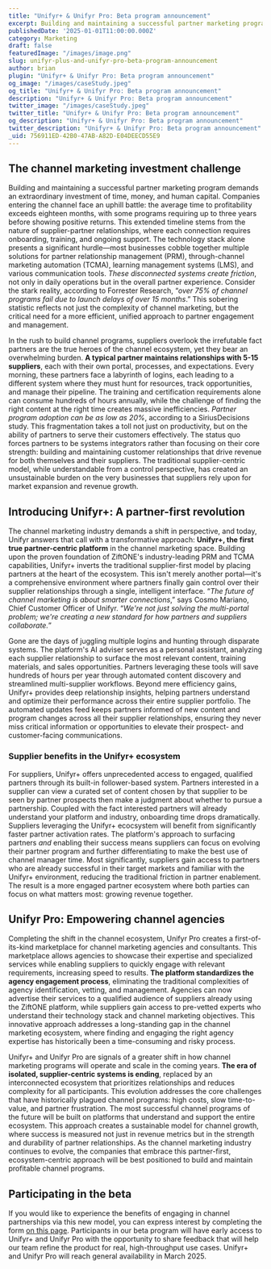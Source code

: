 ```yaml
---
title: "Unifyr+ & Unifyr Pro: Beta program announcement"
excerpt: Building and maintaining a successful partner marketing program demands an extraordinary investment of time, money, and human capital. We’re on a mission to help.
publishedDate: '2025-01-01T11:00:00.000Z'
category: Marketing
draft: false
featuredImage: "/images/image.png"
slug: unifyr-plus-and-unifyr-pro-beta-program-announcement
author: brian
plugin: "Unifyr+ & Unifyr Pro: Beta program announcement"
og_image: "/images/caseStudy.jpeg"
og_title: "Unifyr+ & Unifyr Pro: Beta program announcement"
description: "Unifyr+ & Unifyr Pro: Beta program announcement"
twitter_image: "/images/caseStudy.jpeg"
twitter_title: "Unifyr+ & Unifyr Pro: Beta program announcement"
og_description: "Unifyr+ & Unifyr Pro: Beta program announcement"
twitter_description: "Unifyr+ & Unifyr Pro: Beta program announcement"
_uid: 756911ED-42B0-47AB-A82D-E04DEECD55E9
---
```


## The channel marketing investment challenge

Building and maintaining a successful partner marketing program demands an extraordinary investment of time, money, and human capital. Companies entering the channel face an uphill battle: the average time to profitability exceeds eighteen months, with some programs requiring up to three years before showing positive returns. This extended timeline stems from the nature of supplier-partner relationships, where each connection requires onboarding, training, and ongoing support. The technology stack alone presents a significant hurdle—most businesses cobble together multiple solutions for partner relationship management (PRM), through-channel marketing automation (TCMA), learning management systems (LMS), and various communication tools. *These disconnected systems create friction*, not only in daily operations but in the overall partner experience. Consider the stark reality, according to Forrester Research, “*over 75% of channel programs fail due to launch delays of over 15 months*.” This sobering statistic reflects not just the complexity of channel marketing, but the critical need for a more efficient, unified approach to partner engagement and management.

In the rush to build channel programs, suppliers overlook the irrefutable fact partners are the true heroes of the channel ecosystem, yet they bear an overwhelming burden. **A typical partner maintains relationships with 5-15 suppliers**, each with their own portal, processes, and expectations. Every morning, these partners face a labyrinth of logins, each leading to a different system where they must hunt for resources, track opportunities, and manage their pipeline. The training and certification requirements alone can consume hundreds of hours annually, while the challenge of finding the right content at the right time creates massive inefficiencies. *Partner program adoption can be as low as 20%*, according to a SiriusDecisions study. This fragmentation takes a toll not just on productivity, but on the ability of partners to serve their customers effectively. The status quo forces partners to be systems integrators rather than focusing on their core strength: building and maintaining customer relationships that drive revenue for both themselves and their suppliers. The traditional supplier-centric model, while understandable from a control perspective, has created an unsustainable burden on the very businesses that suppliers rely upon for market expansion and revenue growth.

## Introducing Unifyr+: A partner-first revolution

The channel marketing industry demands a shift in perspective, and today, Unifyr answers that call with a transformative approach: **Unifyr+, the first true partner-centric platform** in the channel marketing space. Building upon the proven foundation of ZiftONE's industry-leading PRM and TCMA capabilities, Unifyr+ inverts the traditional supplier-first model by placing partners at the heart of the ecosystem. This isn't merely another portal—it's a comprehensive environment where partners finally gain control over their supplier relationships through a single, intelligent interface. “*The future of channel marketing is about smarter connections*,” says Cosmo Mariano, Chief Customer Officer of Unifyr. “*We're not just solving the multi-portal problem; we're creating a new standard for how partners and suppliers collaborate.*”

Gone are the days of juggling multiple logins and hunting through disparate systems. The platform's AI adviser serves as a personal assistant, analyzing each supplier relationship to surface the most relevant content, training materials, and sales opportunities. Partners leveraging these tools will save hundreds of hours per year through automated content discovery and streamlined multi-supplier workflows. Beyond mere efficiency gains, Unifyr+ provides deep relationship insights, helping partners understand and optimize their performance across their entire supplier portfolio. The automated updates feed keeps partners informed of new content and program changes across all their supplier relationships, ensuring they never miss critical information or opportunities to elevate their prospect- and customer-facing communications.

### Supplier benefits in the Unifyr+ ecosystem

For suppliers, Unifyr+ offers unprecedented access to engaged, qualified partners through its built-in follower-based system. Partners interested in a supplier can view a curated set of content chosen by that supplier to be seen by partner prospects then make a judgment about whether to pursue a partnership. Coupled with the fact interested partners will already understand your platform and industry, onboarding time drops dramatically. Suppliers leveraging the Unifyr+ ecocsystem will benefit from significantly faster partner activation rates. The platform's approach to surfacing partners *and* enabling their success means suppliers can focus on evolving their partner program and further differentiating to make the best use of channel manager time. Most significantly, suppliers gain access to partners who are already successful in their target markets and familiar with the Unifyr+ environment, reducing the traditional friction in partner enablement. The result is a more engaged partner ecosystem where both parties can focus on what matters most: growing revenue together.

## Unifyr Pro: Empowering channel agencies

Completing the shift in the channel ecosystem, Unifyr Pro creates a first-of-its-kind marketplace for channel marketing agencies and consultants. This marketplace allows agencies to showcase their expertise and specialized services while enabling suppliers to quickly engage with relevant requirements, increasing speed to results. **The platform standardizes the agency engagement process**, eliminating the traditional complexities of agency identification, vetting, and management. Agencies can now advertise their services to a qualified audience of suppliers already using the ZiftONE platform, while suppliers gain access to pre-vetted experts who understand their technology stack and channel marketing objectives. This innovative approach addresses a long-standing gap in the channel marketing ecosystem, where finding and engaging the right agency expertise has historically been a time-consuming and risky process.

Unifyr+ and Unifyr Pro are signals of a greater shift in how channel marketing programs will operate and scale in the coming years. **The era of isolated, supplier-centric systems is ending**, replaced by an interconnected ecosystem that prioritizes relationships and reduces complexity for all participants. This evolution addresses the core challenges that have historically plagued channel programs: high costs, slow time-to-value, and partner frustration. The most successful channel programs of the future will be built on platforms that understand and support the entire ecosystem. This approach creates a sustainable model for channel growth, where success is measured not just in revenue metrics but in the strength and durability of partner relationships. As the channel marketing industry continues to evolve, the companies that embrace this partner-first, ecosystem-centric approach will be best positioned to build and maintain profitable channel programs.

## Participating in the beta

If you would like to experience the benefits of engaging in channel partnerships via this new model, you can express interest by completing the form [on this page](/start/). Participants in our beta program will have early access to Unifyr+ and Unifyr Pro with the opportunity to share feedback that will help our team refine the product for real, high-throughput use cases. Unifyr+ and Unifyr Pro will reach general availability in March 2025.
